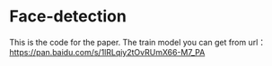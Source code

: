 # Face-detection
This is the code for the paper. 
The train model you can get from url：https://pan.baidu.com/s/1lRLqiy2tOvRUmX66-M7_PA
